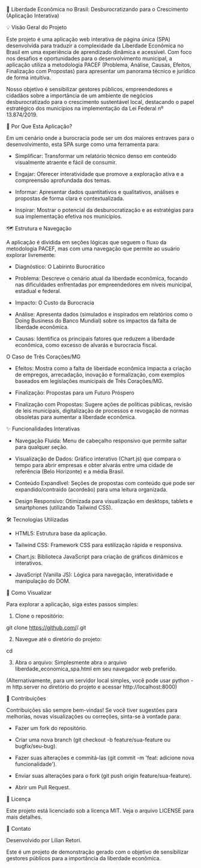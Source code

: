 🚀 Liberdade Econômica no Brasil: Desburocratizando para o Crescimento (Aplicação Interativa)


💡 Visão Geral do Projeto

Este projeto é uma aplicação web interativa de página única (SPA) desenvolvida para traduzir a complexidade da Liberdade Econômica no Brasil em uma experiência de aprendizado dinâmica e acessível. Com foco nos desafios e oportunidades para o desenvolvimento municipal, a aplicação utiliza a metodologia PACEF (Problema, Análise, Causas, Efeitos, Finalização com Propostas) para apresentar um panorama técnico e jurídico de forma intuitiva.

Nosso objetivo é sensibilizar gestores públicos, empreendedores e cidadãos sobre a importância de um ambiente de negócios desburocratizado para o crescimento sustentável local, destacando o papel estratégico dos municípios na implementação da Lei Federal nº 13.874/2019.


🎯 Por Que Esta Aplicação?

Em um cenário onde a burocracia pode ser um dos maiores entraves para o desenvolvimento, esta SPA surge como uma ferramenta para:

- Simplificar: Transformar um relatório técnico denso em conteúdo visualmente atraente e fácil de consumir.

- Engajar: Oferecer interatividade que promove a exploração ativa e a compreensão aprofundada dos temas.

- Informar: Apresentar dados quantitativos e qualitativos, análises e propostas de forma clara e contextualizada.

- Inspirar: Mostrar o potencial da desburocratização e as estratégias para sua implementação efetiva nos municípios.


🗺️ Estrutura e Navegação

A aplicação é dividida em seções lógicas que seguem o fluxo da metodologia PACEF, mas com uma navegação que permite ao usuário explorar livremente:

- Diagnóstico: O Labirinto Burocrático

- Problema: Descreve o cenário atual da liberdade econômica, focando nas dificuldades enfrentadas por empreendedores em níveis municipal, estadual e federal.

- Impacto: O Custo da Burocracia

- Análise: Apresenta dados (simulados e inspirados em relatórios como o Doing Business do Banco Mundial) sobre os impactos da falta de liberdade econômica.

- Causas: Identifica os principais fatores que reduzem a liberdade econômica, como excesso de alvarás e burocracia fiscal.

O Caso de Três Corações/MG

- Efeitos: Mostra como a falta de liberdade econômica impacta a criação de empregos, arrecadação, inovação e formalização, com exemplos baseados em legislações municipais de Três Corações/MG.

- Finalização: Propostas para um Futuro Próspero

- Finalização com Propostas: Sugere ações de políticas públicas, revisão de leis municipais, digitalização de processos e revogação de normas obsoletas para aumentar a liberdade econômica.


✨ Funcionalidades Interativas

- Navegação Fluida: Menu de cabeçalho responsivo que permite saltar para qualquer seção.

- Visualização de Dados: Gráfico interativo (Chart.js) que compara o tempo para abrir empresas e obter alvarás entre uma cidade de referência (Belo Horizonte) e a média Brasil.

- Conteúdo Expandível: Seções de propostas com conteúdo que pode ser expandido/contraído (acordeão) para uma leitura organizada.

- Design Responsivo: Otimizada para visualização em desktops, tablets e smartphones (utilizando Tailwind CSS).


🛠️ Tecnologias Utilizadas

- HTML5: Estrutura base da aplicação.

- Tailwind CSS: Framework CSS para estilização rápida e responsiva.

- Chart.js: Biblioteca JavaScript para criação de gráficos dinâmicos e interativos.

- JavaScript (Vanilla JS): Lógica para navegação, interatividade e manipulação do DOM.


🚀 Como Visualizar

Para explorar a aplicação, siga estes passos simples:

1. Clone o repositório:

git clone https://github.com/<seu-usuario>/<nome-do-repositorio>.git

2. Navegue até o diretório do projeto:

cd <nome-do-repositorio>

3. Abra o arquivo:
Simplesmente abra o arquivo liberdade_economica_spa.html em seu navegador web preferido.

(Alternativamente, para um servidor local simples, você pode usar python -m http.server no diretório do projeto e acessar http://localhost:8000)


🤝 Contribuições

Contribuições são sempre bem-vindas! 
Se você tiver sugestões para melhorias, novas visualizações ou correções, sinta-se à vontade para:

- Fazer um fork do repositório.

- Criar uma nova branch (git checkout -b feature/sua-feature ou bugfix/seu-bug).

- Fazer suas alterações e commitá-las (git commit -m 'feat: adicione nova funcionalidade').

- Enviar suas alterações para o fork (git push origin feature/sua-feature).

- Abrir um Pull Request.


📄 Licença

Este projeto está licenciado sob a licença MIT. Veja o arquivo LICENSE para mais detalhes.


📧 Contato

Desenvolvido por Lilian Retori.

Este é um projeto de demonstração gerado com o objetivo de sensibilizar gestores públicos para a importância da liberdade econômica.
